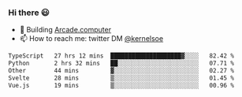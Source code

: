 ### Hi there 😃

- 🔨 Building [Arcade.computer](https://arcade.computer)
- 📫 How to reach me: twitter DM [@kernelsoe](https://twitter.com/kernelsoe)

<!--START_SECTION:waka-->

```txt
TypeScript   27 hrs 12 mins  ████████████████████▓░░░░   82.42 %
Python       2 hrs 32 mins   ██░░░░░░░░░░░░░░░░░░░░░░░   07.71 %
Other        44 mins         ▓░░░░░░░░░░░░░░░░░░░░░░░░   02.27 %
Svelte       28 mins         ▒░░░░░░░░░░░░░░░░░░░░░░░░   01.45 %
Vue.js       19 mins         ▒░░░░░░░░░░░░░░░░░░░░░░░░   00.96 %
```

<!--END_SECTION:waka-->
